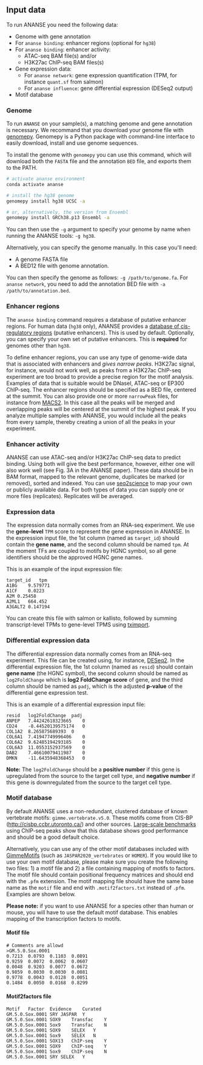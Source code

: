 ## Input data

To run ANANSE you need the following data:

* Genome with gene annotation
* For `ananse binding`: enhancer regions (optional for `hg38`)
* For `ananse binding`: enhancer activity:
   *  ATAC-seq BAM file(s) and/or
   *  H3K27ac ChIP-seq BAM files(s)
*  Gene expression data:
   *  For `ananse network`: gene expression quantification (TPM, for instance `quant.sf` from salmon)
   *  For `ananse influence`: gene differential expression (DESeq2 output)
* Motif database

### Genome

To run `ANANSE` on your sample(s), a matching genome and gene annotation is necessary. We recommand that you download your genome file with [genomepy](https://github.com/vanheeringen-lab/genomepy). Genomepy is a Python package with command-line interface to easily download, install and use genome sequences.

To install the genome with `genomepy` you can use this command, which will download both the `FASTA` file and the annotation `BED` file, and exports them to the PATH.

``` bash
# activate ananse environment
conda activate ananse

# install the hg38 genome
genomepy install hg38 UCSC -a

# or, alternatively, the version from Ensembl
genomepy install GRCh38.p13 Ensembl -a
```

You can then use the `-g` argument to specify your genome by name when running the ANANSE tools: `-g hg38`.

Alternatively, you can specify the genome manually. In this case you'll need:  

* A genome FASTA file   
* A BED12 file with genome annotation.  

You can then specify the genome as follows: `-g /path/to/genome.fa`. For `ananse network`, you need to add the annotation BED file with `-a /path/to/annotation.bed`.

### Enhancer regions

The `ananse binding` command requires a database of putative enhancer regions. For human data (`hg38` only), ANANSE provides a [database of cis-regulatory regions](https://doi.org/10.5281/zenodo.4066424) (putative enhancers). This is used by default. Optionally, you can specify your own set of putative enhancers. This is **required** for genomes other than `hg38`. 

To define enhancer regions, you can use any type of genome-wide data that is associated with enhancers and *gives narrow peaks*. H3K27ac signal, for instance, would not work well, as peaks from a H3K27ac ChIP-seq experiment are too broad to provide a precise region for the motif analysis. Examples of data that is suitable would be DNaseI, ATAC-seq or EP300 ChIP-seq. The enhancer regions should be specified as a BED file, centered at the summit. You can also provide one or more `narrowPeak` files, for instance from  [MACS2](https://github.com/taoliu/MACS). In this case all the peaks will be merged and overlapping peaks will be centered at the summit of the highest peak. If you analyze multiple samples with ANANSE, you would include all the peaks from every sample, thereby creating a union of all the peaks in your experiment.

### Enhancer activity

ANANSE can use ATAC-seq and/or H3K27ac ChIP-seq data to predict binding. Using both will give the best performance, however, either one will also work well (see Fig. 3A in the ANANSE paper). These data should be in BAM format, mapped to the relevant genome, duplicates be marked (or removed), sorted and indexed. You can use [seq2science](https://github.com/vanheeringen-lab/seq2science) to map your own or publicly available data. For both types of data you can supply one or more files (replicates). Replicates will be averaged.

### Expression data

The expression data normally comes from an RNA-seq experiment. We use the **gene-level** `TPM` score to represent the gene expression in ANANSE. In the expression input file, the 1st column (named as `target_id`) should contain the **gene name**, and the second column should be named `tpm`. At the moment TFs are coupled to motifs by HGNC symbol, so all gene identifiers should be the approved HGNC gene names.

This is an example of the input expression file:

```
target_id	tpm
A1BG	9.579771
A1CF	0.0223
A2M	0.25458
A2ML1	664.452
A3GALT2	0.147194
```

You can create this file with salmon or kallisto, followed by summing transcript-level TPMs to gene-level TPMS using [tximport](https://bioconductor.org/packages/release/bioc/vignettes/tximport/inst/doc/tximport.html).

### Differential expression data

The differential expression data normally comes from an RNA-seq experiment. This file can be created using, for instance, [DESeq2](https://bioconductor.org/packages/release/bioc/html/DESeq2.html). In the differential expression file, the 1st column (named as `resid`) should contain **gene name** (the HGNC symbol), the second column should be named as `log2FoldChange` which is **log2 FoldChange score** of gene, and the third column should be named as `padj`, which is the adjusted **p-value** of the differential gene expression test. 

This is an example of a differential expression input file:

```
resid	log2FoldChange	padj
ANPEP	7.44242618323665	0
CD24	-8.44520139575174	0
COL1A2	8.265875689393	0
COL6A1	7.41947749996406	0
COL6A2	9.62485194293185	0
COL6A3	11.0553152937569	0
DAB2	7.46610079411987	0
DMKN	-11.6435948368453	0
```

**Note:**  The `log2FoldChange` should be a **positive number** if this gene is upregulated from the source to the target cell type, and **negative number** if this gene is downregulated from the source to the target cell type.

### Motif database

By default ANANSE uses a non-redundant, clustered database of known vertebrate motifs: `gimme.vertebrate.v5.0`. These motifs come from CIS-BP (http://cisbp.ccbr.utoronto.ca/) and other sources. [Large-scale benchmarks](https://www.biorxiv.org/content/10.1101/474403v1.full) using ChIP-seq peaks show that this database shows good performance and should be a good default choice. 

Alternatively, you can use any of the other motif databases included with [GimmeMotifs](https://gimmemotifs.readthedocs.io/en/master/overview.html#motif-databases) (such as `JASPAR2020_vertebrates` or `HOMER`). If you would like to use your own motif database, please make sure you create the following two files: 1) a motif file and 2) a file containing mapping of motifs to factors.  The motif file should contain positional frequency matrices and should end with the `.pfm` extension. The motif mapping file should have the same base name as  the `motif` file and end with `.motif2factors.txt` instead of `.pfm`. Examples are shown below.

**Please note:** if you want to use ANANSE for a species other than human or mouse, you will have to use the default motif database. This enables mapping of the transcription factors to motifs.

#### Motif file

```    
# Comments are allowd
>GM.5.0.Sox.0001
0.7213	0.0793	0.1103	0.0891
0.9259	0.0072	0.0062	0.0607
0.0048	0.9203	0.0077	0.0672
0.9859	0.0030	0.0030	0.0081
0.9778	0.0043	0.0128	0.0051
0.1484	0.0050	0.0168	0.8299
```

#### Motif2factors file  

```
Motif	Factor	Evidence	Curated
GM.5.0.Sox.0001	SRY	JASPAR	Y
GM.5.0.Sox.0001	SOX9	Transfac	Y
GM.5.0.Sox.0001	Sox9	Transfac	N
GM.5.0.Sox.0001	SOX9	SELEX	Y
GM.5.0.Sox.0001	Sox9	SELEX	N
GM.5.0.Sox.0001	SOX13	ChIP-seq	Y
GM.5.0.Sox.0001	SOX9	ChIP-seq	Y
GM.5.0.Sox.0001	Sox9	ChIP-seq	N
GM.5.0.Sox.0001	SRY	SELEX	Y
```
